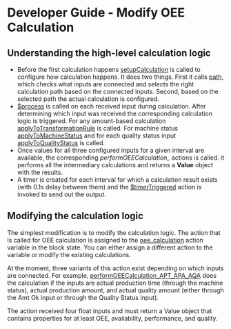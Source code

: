 # Developer Guide - Modify OEE Calculation

## Understanding the high-level calculation logic

* Before the first calculation happens [setupCalculation](https://github.com/Cumulocity-IoT/oee-block/blob/d150b0fa5eb201a93dd6f29e117840eac1cf37d6/src/blocks/oee/oee.mon#L124) is called to configure how calculation happens. It does two things. First it calls [path](https://github.com/Cumulocity-IoT/oee-block/blob/d150b0fa5eb201a93dd6f29e117840eac1cf37d6/src/blocks/oee/oee.mon#L103), which checks what inputs are connected and selects the right calculation path based on the connected inputs. Second, based on the selected path the actual calculation is configured.
* [$process](https://github.com/Cumulocity-IoT/oee-block/blob/d150b0fa5eb201a93dd6f29e117840eac1cf37d6/src/blocks/oee/oee.mon#L445) is called on each received input during calculation. After determining which input was received the corresponding calculation logic is triggered. For any amount-based calculation [applyToTransformationRule](https://github.com/Cumulocity-IoT/oee-block/blob/d150b0fa5eb201a93dd6f29e117840eac1cf37d6/src/blocks/oee/oee.mon#L229) is called. For machine status [applyToMachineStatus](https://github.com/Cumulocity-IoT/oee-block/blob/d150b0fa5eb201a93dd6f29e117840eac1cf37d6/src/blocks/oee/oee.mon#L173) and for each quality status input [applyToQualityStatus](https://github.com/Cumulocity-IoT/oee-block/blob/d150b0fa5eb201a93dd6f29e117840eac1cf37d6/src/blocks/oee/oee.mon#L204) is called.
* Once values for all three configured inputs for a given interval are available, the corresponding *performOEECalculation_* actions is called. it performs all the intermediary calculations and returns a **Value** object with the results.
* A timer is created for each interval for which a calculation result exists (with 0.1s delay between them) and the [$timerTriggered](https://github.com/Cumulocity-IoT/oee-block/blob/d150b0fa5eb201a93dd6f29e117840eac1cf37d6/src/blocks/oee/oee.mon#L515) action is invoked to send out the output.

## Modifying the calculation logic
The simplest modification is to modify the calculation logic. The action that is called for OEE calculation is assigned to the [oee_calculation](https://github.com/Cumulocity-IoT/oee-block/blob/d150b0fa5eb201a93dd6f29e117840eac1cf37d6/src/blocks/oee/oee.mon#L44C54-L44C69) action variable in the block state. You can either assign a different action to the variable or modify the existing calculations. 

At the moment, three variants of this action exist depending on which inputs are connected. For example, [performOEECalculation_APT_APA_AQA](https://github.com/Cumulocity-IoT/oee-block/blob/d150b0fa5eb201a93dd6f29e117840eac1cf37d6/src/blocks/oee/oee.mon#L293) does the calculation if the inputs are actual production time (through the machine status), actual production amount, and actual quality amount (either through the Amt Ok input or through the Quality Status input). 

The action received four float inputs and must return a Value object that contains properties for at least OEE, availability, performance, and quality.


